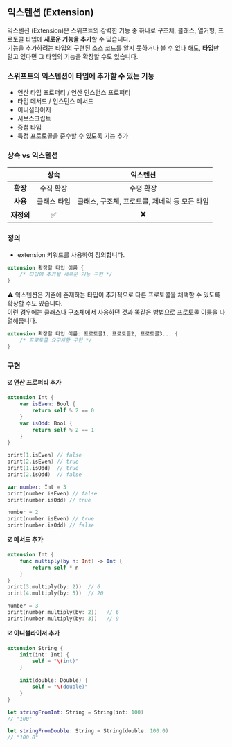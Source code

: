 ## 익스텐션 (Extension)
익스텐션 (Extension)은 스위프트의 강력한 기능 중 하나로 구조체, 클래스, 열거형, 프로토콜 타입에 **새로운 기능을 추가**할 수 있습니다.  
기능을 추가하려는 타입의 구현된 소스 코드를 알지 못하거나 볼 수 없다 해도, **타입**만 알고 있다면 그 타입의 기능을 확장할 수도 있습니다.  

### 스위프트의 익스텐션이 타입에 추가할 수 있는 기능
* 연산 타입 프로퍼티 / 연산 인스턴스 프로퍼티
* 타입 메서드 / 인스턴스 메서드
* 이니셜라이저
* 서브스크립트
* 중첩 타입
* 특정 프로토콜을 준수할 수 있도록 기능 추가

### 상속 vs 익스텐션

|    |**상속**|**익스텐션**|
|:---:|:---:|:---:|
| **확장** | 수직 확장 | 수평 확장 |
| **사용** | 클래스 타입 | 클래스, 구조체, 프로토콜, 제네릭 등 모든 타입|
| **재정의** |✅|✖️|

### 정의
* extension 키워드를 사용하여 정의합니다.  

~~~Swift
extension 확장할 타입 이름 {
    /* 타입에 추가될 새로운 기능 구현 */
}
~~~
⚠️ 익스텐션은 기존에 존재하는 타입이 추가적으로 다른 프로토콜을 채택할 수 있도록 확장할 수도 있습니다.   
이런 경우에는 클래스나 구조체에서 사용하던 것과 똑같은 방법으로 프로토콜 이름을 나열해줍니다.
~~~Swift
extension 확장할 타입 이름: 프로토콜1, 프로토콜2, 프로토콜3... {
    /* 프로토콜 요구사항 구현 */
}
~~~

### 구현
**☑️ 연산 프로퍼티 추가**
~~~Swift
extension Int {
    var isEven: Bool {
        return self % 2 == 0
    }
    var isOdd: Bool {
        return self % 2 == 1
    }
}

print(1.isEven) // false
print(2.isEven) // true
print(1.isOdd)  // true
print(2.isOdd)  // false

var number: Int = 3
print(number.isEven) // false
print(number.isOdd) // true

number = 2
print(number.isEven) // true
print(number.isOdd) // false
~~~

**☑️ 메서드 추가**
~~~Swift
extension Int {
    func multiply(by n: Int) -> Int {
        return self * n
    }
}
print(3.multiply(by: 2))  // 6
print(4.multiply(by: 5))  // 20

number = 3
print(number.multiply(by: 2))   // 6
print(number.multiply(by: 3))   // 9
~~~

**☑️ 이니셜라이저 추가**
~~~Swift
extension String {
    init(int: Int) {
        self = "\(int)"
    }
    
    init(double: Double) {
        self = "\(double)"
    }
}

let stringFromInt: String = String(int: 100) 
// "100"

let stringFromDouble: String = String(double: 100.0)    
// "100.0"
~~~
